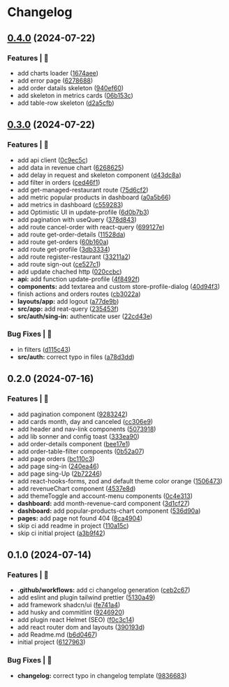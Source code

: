 # Changelog

## [0.4.0](https://github.com/alexsandroferreira/react-dash-shop/compare/0.3.0...0.4.0) (2024-07-22)


### Features | 🏁

* add charts loader ([1674aee](https://github.com/alexsandroferreira/react-dash-shop/commit/1674aeec3a8bd7f5caae3ca3efb549c9dc7e009f))
* add error page ([6278688](https://github.com/alexsandroferreira/react-dash-shop/commit/6278688fe8fd47c0b6c4ec21964a37643ee851ed))
* add order datails skeleton ([940ef60](https://github.com/alexsandroferreira/react-dash-shop/commit/940ef60fbafd959dc8205a1f08dffabe691aa4ad))
* add skeleton in metrics cards ([06b153c](https://github.com/alexsandroferreira/react-dash-shop/commit/06b153ce4257ab6c7b299ba75845f8b0d7329af7))
* add table-row skeleton ([d2a5cfb](https://github.com/alexsandroferreira/react-dash-shop/commit/d2a5cfb7c2239a2e69c6a527ea82aed69619a71c))

## [0.3.0](https://github.com/alexsandroferreira/react-dash-shop/compare/0.2.0...0.3.0) (2024-07-22)


### Features | 🏁

* add api client ([0c9ec5c](https://github.com/alexsandroferreira/react-dash-shop/commit/0c9ec5c40803ed5cb26fb82118310fa295d6ce05))
* add data in revenue chart ([6268625](https://github.com/alexsandroferreira/react-dash-shop/commit/6268625b3eae0875be146ec3956befeccc0f7737))
* add delay in request and skeleton component ([d43dc8a](https://github.com/alexsandroferreira/react-dash-shop/commit/d43dc8a7fab28995a091564531f06fc7ad2e8c46))
* add filter in orders ([ced46f1](https://github.com/alexsandroferreira/react-dash-shop/commit/ced46f13f65e0358f72c6de3dadf5cbc24845da8))
* add get-managed-restaurant route ([75d6cf2](https://github.com/alexsandroferreira/react-dash-shop/commit/75d6cf2f11293f34819118337a126ae0b84423f2))
* add metric popular products in dashboard ([a0a5b66](https://github.com/alexsandroferreira/react-dash-shop/commit/a0a5b66a0c57d88642e8938d3c06b814e95af177))
* add metrics in dashboard ([c559283](https://github.com/alexsandroferreira/react-dash-shop/commit/c559283a5e07b6ff83212a630ebd64894ee7f7df))
* add Optimistic UI in update-profile ([6d0b7b3](https://github.com/alexsandroferreira/react-dash-shop/commit/6d0b7b398a262e3eab1187d3e88a204a1a957fb3))
* add pagination with useQuery ([378d843](https://github.com/alexsandroferreira/react-dash-shop/commit/378d843896b34e53f4f8e20114b44a742ca59ca4))
* add route cancel-order with react-query ([699127e](https://github.com/alexsandroferreira/react-dash-shop/commit/699127ee8d10f6ca5514dbba38df3904f1e4a2df))
* add route get-order-details ([11528da](https://github.com/alexsandroferreira/react-dash-shop/commit/11528da6488faee92bfdb93f8b76b86d2164c7c2))
* add route get-orders ([60b160a](https://github.com/alexsandroferreira/react-dash-shop/commit/60b160a69489ad2913a2064d3a5b90583028368e))
* add route get-profile ([3db3334](https://github.com/alexsandroferreira/react-dash-shop/commit/3db3334835fb00d3b154c61688f7e5120b39a616))
* add route register-restaurant ([33211a2](https://github.com/alexsandroferreira/react-dash-shop/commit/33211a25a9088feb59fb459e096bb59cb80a5884))
* add route sign-out ([ce527c1](https://github.com/alexsandroferreira/react-dash-shop/commit/ce527c119ee89ba1fcf896b0e46f55e34d8fbd4d))
* add update chached http ([020ccbc](https://github.com/alexsandroferreira/react-dash-shop/commit/020ccbc2fccb0cb4ddaa077c84ecfa53e03f13f3))
* **api:** add function update-profile ([4f8492f](https://github.com/alexsandroferreira/react-dash-shop/commit/4f8492f27cd36705f1549d0d7768c28b8b8a6e2f))
* **components:** add textarea and custom store-profile-dialog ([40d94f3](https://github.com/alexsandroferreira/react-dash-shop/commit/40d94f307b9e0c1464b4cad395e73b9e81df1c5c))
* finish actions and  orders routes ([cb3022a](https://github.com/alexsandroferreira/react-dash-shop/commit/cb3022a22933aed91f78a9e5536184a3e3e6ae2f))
* **layouts/app:** add logout ([a77de9b](https://github.com/alexsandroferreira/react-dash-shop/commit/a77de9bb2e897590872a02ffb19f8b872beb2631))
* **src/app:** add reat-query ([235453f](https://github.com/alexsandroferreira/react-dash-shop/commit/235453fa2dcff160de748d814f85024a3efa60c8))
* **src/auth/sing-in:** authenticate user ([22cd43e](https://github.com/alexsandroferreira/react-dash-shop/commit/22cd43e41b604e8d0bd11eb3f88ff19160a1ecb5))


### Bug Fixes | 🚨

* in filters ([d115c43](https://github.com/alexsandroferreira/react-dash-shop/commit/d115c436918014c88a6df3b156b8db48fa125e31))
* **src/auth:** correct typo in files ([a78d3dd](https://github.com/alexsandroferreira/react-dash-shop/commit/a78d3ddb3d8af7c4bbf34b57ef689ddc704ec9d9))

## 0.2.0 (2024-07-16)


### Features | 🏁

* add  pagination component ([9283242](https://github.com/alexsandroferreira/react-dash-shop/commit/9283242da50d1a62f11385d16d2c259f8a98a101))
* add cards month, day and canceled ([cc306e9](https://github.com/alexsandroferreira/react-dash-shop/commit/cc306e91210288649d24243ca02b9191f9bd8481))
* add header and nav-link  components ([5073918](https://github.com/alexsandroferreira/react-dash-shop/commit/50739182d178ec4763d42e83ee40eff0d15abc48))
* add lib sonner and config toast ([333ea90](https://github.com/alexsandroferreira/react-dash-shop/commit/333ea908b274d2de55defd1844b7d0442404b3c9))
* add order-details component ([bee17e1](https://github.com/alexsandroferreira/react-dash-shop/commit/bee17e17bcc5df57cff7d0e65b0c53aa290fc145))
* add order-table-filter compoents ([0b52a07](https://github.com/alexsandroferreira/react-dash-shop/commit/0b52a0785902bfd017c81fd85a475c575294fdff))
* add page orders ([bc110c3](https://github.com/alexsandroferreira/react-dash-shop/commit/bc110c39f894018475d10fe46d87518300077db2))
* add page sing-in ([240ea46](https://github.com/alexsandroferreira/react-dash-shop/commit/240ea46632f7feaaa5a01d6553ef9e9629c31650))
* add page sing-Up ([2b72246](https://github.com/alexsandroferreira/react-dash-shop/commit/2b722463d80bfb906852570759487d4aa0bb1ef9))
* add react-hooks-forms, zod  and default theme color orange ([1506473](https://github.com/alexsandroferreira/react-dash-shop/commit/150647304e9977569455266709d1e6580726fd6e))
* add revenueChart component ([4537e8d](https://github.com/alexsandroferreira/react-dash-shop/commit/4537e8dc9678f544f0066dc0bf846f94dd9369d7))
* add themeToggle and account-menu components ([0c4e313](https://github.com/alexsandroferreira/react-dash-shop/commit/0c4e313c7174819e5ef39c791c95271da7ce4ae2))
* **dashboard:** add month-revenue-card component ([3d1cf27](https://github.com/alexsandroferreira/react-dash-shop/commit/3d1cf2736ab0d717c1147b21714e6ef07c0514af))
* **dashboard:** add popular-products-chart component ([536d90a](https://github.com/alexsandroferreira/react-dash-shop/commit/536d90a183686cf44b6f9ca31b7e2fd663cc45ab))
* **pages:** add page not found 404 ([8ca4904](https://github.com/alexsandroferreira/react-dash-shop/commit/8ca49043fe8f7f262553bd33c5b31a938a15e004))
* skip ci  add readme in project ([110a15c](https://github.com/alexsandroferreira/react-dash-shop/commit/110a15cade136685e97812dc60b8ec2943861ad9))
* skip ci initial project ([a3b9f42](https://github.com/alexsandroferreira/react-dash-shop/commit/a3b9f4289ab5ef25a56b64749770e977ddf5e2a2))

## 0.1.0 (2024-07-14)


### Features | 🏁

* **.github/workflows:** add ci changelog generation ([ceb2c67](https://github.com/alexsandroferreira/react-tailwind-template/commit/ceb2c67ab49f7a7dd3975c796fe9c12275422fd9))
* add eslint and plugin tailwind prettier ([5130a49](https://github.com/alexsandroferreira/react-tailwind-template/commit/5130a49ed0f55c387939d4d2f524f99e5ea6bcaa))
* add framework shadcn/ui ([fe741a4](https://github.com/alexsandroferreira/react-tailwind-template/commit/fe741a42ea97bcfabb42d240aaa458a96f346644))
* add husky and commitlint ([9246920](https://github.com/alexsandroferreira/react-tailwind-template/commit/924692092b20c3f319a3051a7aeaabfddd23a10a))
* add plugin react Helmet (SEO) ([f0c3c14](https://github.com/alexsandroferreira/react-tailwind-template/commit/f0c3c14fb792fe15948de079829e31d3a0e8c7eb))
* add react router dom and layouts ([390193d](https://github.com/alexsandroferreira/react-tailwind-template/commit/390193d8bbd1ea23a905225f7e29b3f989951b72))
* add Readme.md ([b6d0467](https://github.com/alexsandroferreira/react-tailwind-template/commit/b6d0467c98410a779cdf80ff7e0a0cca2d6dc52d))
* initial project ([6127963](https://github.com/alexsandroferreira/react-tailwind-template/commit/61279633df37546c6b54e510264f9d9c276061bb))


### Bug Fixes | 🚨

* **changelog:** correct typo in changelog template ([9836683](https://github.com/alexsandroferreira/react-tailwind-template/commit/9836683cb139b8f78ad061f3fced0c928b087a20))
